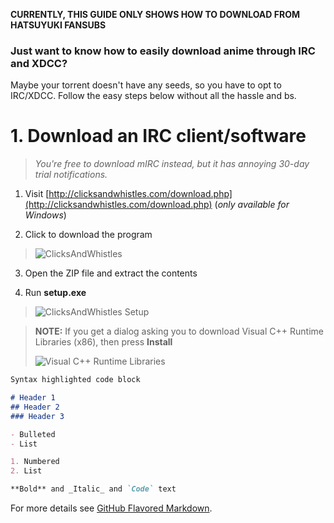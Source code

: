 **CURRENTLY, THIS GUIDE ONLY SHOWS HOW TO DOWNLOAD FROM HATSUYUKI FANSUBS**

### Just want to know how to easily download anime through IRC and XDCC?
Maybe your torrent doesn't have any seeds, so you have to opt to IRC/XDCC.
Follow the easy steps below without all the hassle and bs.

# 1. Download an IRC client/software

> _You're free to download mIRC instead, but it has annoying 30-day trial notifications._

1. Visit [http://clicksandwhistles.com/download.php](http://clicksandwhistles.com/download.php) (_only available for Windows_)

2. Click to download the program

> ![ClicksAndWhistles](https://i.imgur.com/Y0PmYHQ.png)

3. Open the ZIP file and extract the contents

4. Run **setup.exe**

> ![ClicksAndWhistles Setup](https://i.imgur.com/FdBrmWX.png)

> **NOTE:** If you get a dialog asking you to download Visual C++ Runtime Libraries (x86), then press **Install**
>
> ![Visual C++ Runtime Libraries](https://i.imgur.com/caLUKoa.png)



```markdown
Syntax highlighted code block

# Header 1
## Header 2
### Header 3

- Bulleted
- List

1. Numbered
2. List

**Bold** and _Italic_ and `Code` text
```

For more details see [GitHub Flavored Markdown](https://guides.github.com/features/mastering-markdown/).
